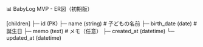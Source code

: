 📊 BabyLog MVP - ER図（初期版）

[children]
├─ id (PK)
├─ name (string)           # 子どもの名前
├─ birth_date (date)       # 誕生日
├─ memo (text)             # メモ（任意）
├─ created_at (datetime)
└─ updated_at (datetime)

